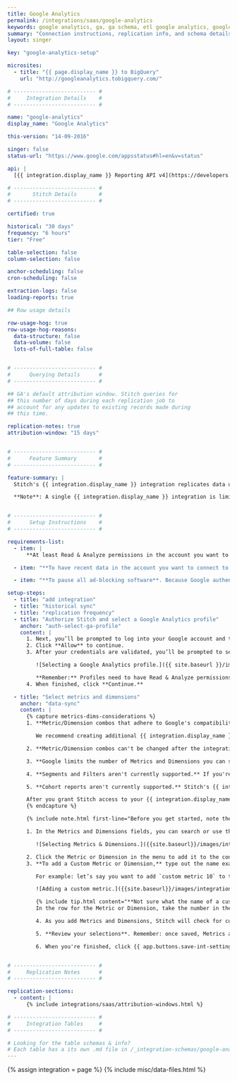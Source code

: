 ```yaml
---
title: Google Analytics
permalink: /integrations/saas/google-analytics
keywords: google analytics, ga, ga schema, etl google analytics, google analytics etl, google analytics schema
summary: "Connection instructions, replication info, and schema details for Stitch's Google Analytics integration."
layout: singer

key: "google-analytics-setup"

microsites:
  - title: "{{ page.display_name }} to BigQuery"
    url: "http://googleanalytics.tobigquery.com/"

# -------------------------- #
#     Integration Details    #
# -------------------------- #

name: "google-analytics"
display_name: "Google Analytics"

this-version: "14-09-2016"

singer: false
status-url: "https://www.google.com/appsstatus#hl=en&v=status"

api: |
  [{{ integration.display_name }} Reporting API v4](https://developers.google.com/analytics/devguides/reporting/core/v4/){:target="new"}

# -------------------------- #
#       Stitch Details       #
# -------------------------- #

certified: true

historical: "30 days"
frequency: "6 hours"
tier: "Free"

table-selection: false
column-selection: false

anchor-scheduling: false
cron-scheduling: false

extraction-logs: false
loading-reports: true

## Row usage details

row-usage-hog: true
row-usage-hog-reasons:
  data-structure: false
  data-volume: false
  lots-of-full-table: false


# -------------------------- #
#      Querying Details      #
# -------------------------- #

## GA's default attribution window. Stitch queries for
## this number of days during each replication job to
## account for any updates to existing records made during 
## this time.

replication-notes: true
attribution-window: "15 days"


# -------------------------- #
#      Feature Summary       #
# -------------------------- #

feature-summary: |
  Stitch's {{ integration.display_name }} integration replicates data using the {{ integration.api | flatify | strip }}. Refer to the [Schema](#schema) section for details about the data Stitch will replicate.

  **Note**: A single {{ integration.display_name }} integration is limited to 10 Metrics and 7 Dimensions. This is due to limits enforced by Google. Refer to [Google's documentation](https://developers.google.com/analytics/devguides/reporting/core/v3/reference#metrics){:target="new"} for more info.


# -------------------------- #
#      Setup Instructions    #
# -------------------------- #

requirements-list:
  - item: |
      **At least Read & Analyze permissions in the account you want to connect to Stitch**. [See Google's documentation for more info](https://support.google.com/analytics/answer/2884495?hl=en){:target="new"}.

  - item: "**To have recent data in the account you want to connect to Stitch.** Verify that there is data from the past 30 days in the account before continuing."

  - item: "**To pause all ad-blocking software**. Because Google authentication uses pop ups, you may encounter issues if ad blockers aren't disabled during the setup."

setup-steps:
  - title: "add integration"
  - title: "historical sync"
  - title: "replication frequency"
  - title: "Authorize Stitch and select a Google Analytics profile"
    anchor: "auth-select-ga-profile"
    content: |
      1. Next, you’ll be prompted to log into your Google account and to approve Stitch’s access to your {{ integration.display_name }} data. **Note that we will only ever read your data.**
      2. Click **Allow** to continue.
      3. After your credentials are validated, you’ll be prompted to select the {{ integration.display_name }} profile you want to connect to Stitch:

         ![Selecting a Google Analytics profile.]({{ site.baseurl }}/images/integrations/ga-select-profiles.png)

         **Remember:** Profiles need to have Read & Analyze permissions to be detected by Stitch. If you don’t see the profile you want in this list, we recommend that you double-check the permission settings.
      4. When finished, click **Continue.**

  - title: "Select metrics and dimensions"
    anchor: "data-sync"
    content: |
      {% capture metrics-dims-considerations %}
      1. **Metric/Dimension combos that adhere to Google's compatibility rules can be saved.** Stitch will display a notification if a conflict is found while adding Metrics and Dimensions. Integrations with incompatible Metric/Dimension combos can't be saved.

         We recommend creating additional {{ integration.display_name }} integrations for different reports if you run into compatibility issues.

      2. **Metric/Dimension combos can't be changed after the integration is saved.** The Primary Key Stitch creates for {{ integration.display_name }} integration tables is a composite key composed of the Dimensions selected during setup. Adding or removing Dimensions will change the Primary Key, potentially leading to issues with identifying new data for replication or de-duping data.

      3. **Google limits the number of Metrics and Dimensions you can select.** You can select up to 10 Metrics and seven Dimensions per integration. Refer to [Google's documentation](https://developers.google.com/analytics/devguides/reporting/core/v3/reference#metrics){:target="new"} for more info on these limits.

      4. **Segments and Filters aren't currently supported.** If you're interested in us adding these features, please get in touch with us.

      5. **Cohort reports aren't currently supported.** Stitch's {{ integration.display_name }} integration does not have the feature for you to specify any cohorts.

      After you grant Stitch access to your {{ integration.display_name }} profile, you can select the specific Metrics and Dimensions you want to replicate to your destination.
      {% endcapture %}

      {% include note.html first-line="Before you get started, note the following:" content=metrics-dims-considerations %}

      1. In the Metrics and Dimensions fields, you can search or use the drop-down to explore your options:

         ![Selecting Metrics & Dimensions.]({{site.baseurl}}/images/integrations/ga-add-metrics.gif)

      2. Click the Metric or Dimension in the menu to add it to the configuration.
      3. **To add a Custom Metric or Dimension,** type out the name exactly in its entirety. If you try to search for it and add a Metric/Dimension that looks like this - `ga:customMetricXX` - you’ll run into issues.

         For example: let’s say you want to add `custom metric 10` to the configuration. To add it, you would type `ga:metric10` in the Choose Metrics field like this:

         ![Adding a custom metric.]({{site.baseurl}}/images/integrations/ga-add-custom-metric.gif)

         {% include tip.html content="**Not sure what the name of a custom Metric or Dimension is**? Sign into your Google Analytics Dashboard and open the Custom Metrics or Dimensions page (**Admin > Property Column > Custom Definitions > Custom Metric/Dimension**). <br><br>
         In the row for the Metric or Dimension, take the number in the **Index** column and append it to either `ga:metric` or `ga:dimension`. For example: if the index for a custom Dimension is `1`, the name would be `ga:dimension1`" %}

         4. As you add Metrics and Dimensions, Stitch will check for compatibility. If there are any conflicts, you'll need to resolve them before you can save the integration. Use [Google's Dimensions & Metrics Explorer](https://developers.google.com/analytics/devguides/reporting/core/dimsmets) as a guide when selecting Metrics and Dimensions.

         5. **Review your selections**. Remember: once saved, Metrics and Dimensions can't be added or removed.

         6. When you're finished, click {{ app.buttons.save-int-settings }}.


# -------------------------- #
#     Replication Notes      #
# -------------------------- #

replication-sections:
  - content: |
      {% include integrations/saas/attribution-windows.html %}

# -------------------------- #
#     Integration Tables     #
# -------------------------- #

# Looking for the table schemas & info?
# Each table has a its own .md file in /_integration-schemas/google-analytics
---
```

{% assign integration = page %}
{% include misc/data-files.html %}